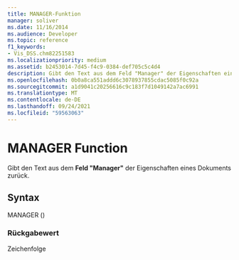 ```yaml
---
title: MANAGER-Funktion
manager: soliver
ms.date: 11/16/2014
ms.audience: Developer
ms.topic: reference
f1_keywords:
- Vis_DSS.chm82251583
ms.localizationpriority: medium
ms.assetid: b2453014-7d45-f4c9-0384-def705c5c4d4
description: Gibt den Text aus dem Feld "Manager" der Eigenschaften eines Dokuments zurück.
ms.openlocfilehash: 0b0a8ca551addd6c3078937855cdac5085f0c92a
ms.sourcegitcommit: a1d9041c20256616c9c183f7d1049142a7ac6991
ms.translationtype: MT
ms.contentlocale: de-DE
ms.lasthandoff: 09/24/2021
ms.locfileid: "59563063"
---
```

# <a name="manager-function"></a>MANAGER Function

Gibt den Text aus dem **Feld "Manager"** der Eigenschaften eines Dokuments zurück. 
  
## <a name="syntax"></a>Syntax

MANAGER ()
  
### <a name="return-value"></a>Rückgabewert

Zeichenfolge
  

